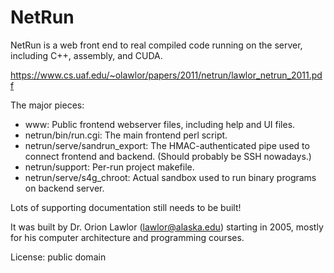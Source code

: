 # NetRun #

NetRun is a web front end to real compiled code running on the server,
including C++, assembly, and CUDA.

https://www.cs.uaf.edu/~olawlor/papers/2011/netrun/lawlor_netrun_2011.pdf

The major pieces:
* www: Public frontend webserver files, including help and UI files.
* netrun/bin/run.cgi: The main frontend perl script.
* netrun/serve/sandrun_export: The HMAC-authenticated pipe used to connect frontend and backend.  (Should probably be SSH nowadays.)
* netrun/support: Per-run project makefile.
* netrun/serve/s4g_chroot: Actual sandbox used to run binary programs on backend server.

Lots of supporting documentation still needs to be built!

It was built by Dr. Orion Lawlor (lawlor@alaska.edu) starting in 2005, 
mostly for his computer architecture and programming courses.

License: public domain
